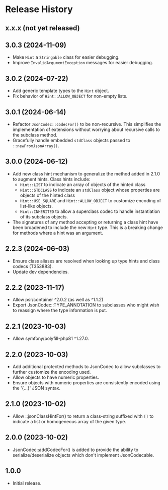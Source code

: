 # Release History

## x.x.x (not yet released)

## 3.0.3 (2024-11-09)
* Make `Hint` a `Stringable` class for easier debugging.
* Improve `InvalidArgumentException` messages for easier debugging.

## 3.0.2 (2024-07-22)
* Add generic template types to the `Hint` object.
* Fix behavior of `Hint::ALLOW_OBJECT` for non-empty lists.

## 3.0.1 (2024-06-14)
* Refactor `JsonCodec::codecFor()` to be non-recursive.  This simplifies
  the implementation of extensions without worrying about recursive
  calls to the subclass method.
* Gracefully handle embedded `stdClass` objects passed to
  `::newFromJsonArray()`.

## 3.0.0 (2024-06-12)
* Add new class hint mechanism to generalize the method added in 2.1.0
  to augment hints.  Class hints include:
  * `Hint::LIST` to indicate an array of objects of the hinted class
  * `Hint::STDCLASS` to indicate an `stdClass` object whose properties are
    objects of the hinted class
  * `Hint::USE_SQUARE` and `Hint::ALLOW_OBJECT` to customize encoding
    of list-like objects.
  * `Hint::INHERITED` to allow a superclass codec to handle instantiation of
    its subclass objects.
* The signatures of any method accepting or returning a class hint have
  been broadened to include the new `Hint` type.  This is a breaking
  change for methods where a hint was an argument.

## 2.2.3 (2024-06-03)
* Ensure class aliases are resolved when looking up type hints and
  class codecs (T353883).
* Update dev dependencies.

## 2.2.2 (2023-11-17)
* Allow psr/container ^2.0.2 (as well as ^1.1.2)
* Export JsonCodec::TYPE_ANNOTATION to subclasses who might wish to
  reassign where the type information is put.

## 2.2.1 (2023-10-03)
* Allow symfony/polyfill-php81 ^1.27.0.

## 2.2.0 (2023-10-03)
* Add additional protected methods to JsonCodec to allow subclasses to
  further customize the encoding used.
* Allow objects to have numeric properties.
* Ensure objects with numeric properties are consistently encoded using
  the '{...}' JSON syntax.

## 2.1.0 (2023-10-02)
* Allow ::jsonClassHintFor() to return a class-string suffixed with
  `[]` to indicate a list or homogeneous array of the given type.

## 2.0.0 (2023-10-02)
* JsonCodec::addCodecFor() is added to provide the ability to
  serialize/deserialize objects which don't implement JsonCodecable.

## 1.0.0

* Initial release.
